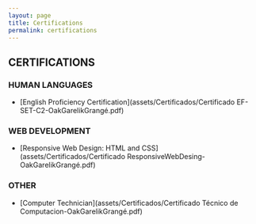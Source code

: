```yaml
---
layout: page
title: Certifications
permalink: certifications
---
```

## CERTIFICATIONS

### HUMAN LANGUAGES

- [English Proficiency Certification](assets/Certificados/Certificado EF-SET-C2-OakGarelikGrangé.pdf)


### WEB DEVELOPMENT

- [Responsive Web Design: HTML and CSS](assets/Certificados/Certificado ResponsiveWebDesing-OakGarelikGrangé.pdf)

### OTHER

- [Computer Technician](assets/Certificados/Certificado Técnico de Computacion-OakGarelikGrangé.pdf)
